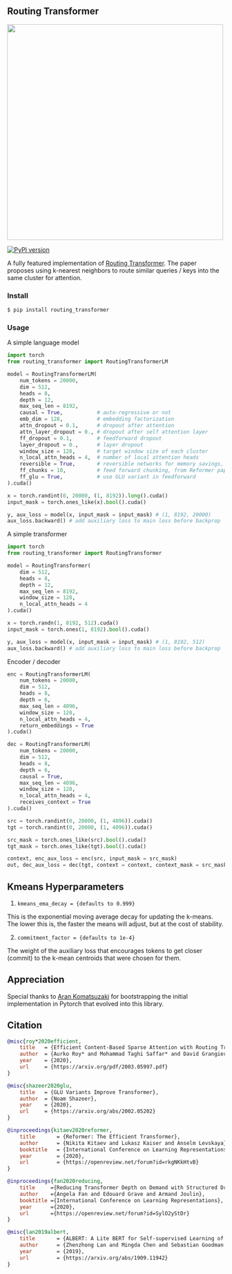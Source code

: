 ## Routing Transformer

<img src="./routing_attention.png" width="500px"></img>

[![PyPI version](https://badge.fury.io/py/routing-transformer.svg)](https://badge.fury.io/py/routing-transformer)

A fully featured implementation of <a href="https://arxiv.org/pdf/2003.05997.pdf">Routing Transformer</a>. The paper proposes using k-nearest neighbors to route similar queries / keys into the same cluster for attention.

### Install

```bash
$ pip install routing_transformer
```

### Usage

A simple language model

```python
import torch
from routing_transformer import RoutingTransformerLM

model = RoutingTransformerLM(
    num_tokens = 20000,
    dim = 512,
    heads = 8,
    depth = 12,
    max_seq_len = 8192,
    causal = True,           # auto-regressive or not
    emb_dim = 128,           # embedding factorization
    attn_dropout = 0.1,      # dropout after attention
    attn_layer_dropout = 0., # dropout after self attention layer
    ff_dropout = 0.1,        # feedforward dropout
    layer_dropout = 0.,      # layer dropout
    window_size = 128,       # target window size of each cluster
    n_local_attn_heads = 4,  # number of local attention heads
    reversible = True,       # reversible networks for memory savings, from Reformer paper
    ff_chunks = 10,          # feed forward chunking, from Reformer paper
    ff_glu = True,           # use GLU variant in feedforward
).cuda()

x = torch.randint(0, 20000, (1, 8192)).long().cuda()
input_mask = torch.ones_like(x).bool().cuda()

y, aux_loss = model(x, input_mask = input_mask) # (1, 8192, 20000)
aux_loss.backward() # add auxiliary loss to main loss before backprop
```

A simple transformer

```python
import torch
from routing_transformer import RoutingTransformer

model = RoutingTransformer(
    dim = 512,
    heads = 8,
    depth = 12,
    max_seq_len = 8192,
    window_size = 128,
    n_local_attn_heads = 4
).cuda()

x = torch.randn(1, 8192, 512).cuda()
input_mask = torch.ones(1, 8192).bool().cuda()

y, aux_loss = model(x, input_mask = input_mask) # (1, 8192, 512)
aux_loss.backward() # add auxiliary loss to main loss before backprop
```

Encoder / decoder

```python
enc = RoutingTransformerLM(
    num_tokens = 20000,
    dim = 512,
    heads = 8,
    depth = 6,
    max_seq_len = 4096,
    window_size = 128,
    n_local_attn_heads = 4,
    return_embeddings = True
).cuda()

dec = RoutingTransformerLM(
    num_tokens = 20000,
    dim = 512,
    heads = 8,
    depth = 6,
    causal = True,
    max_seq_len = 4096,
    window_size = 128,
    n_local_attn_heads = 4,
    receives_context = True
).cuda()

src = torch.randint(0, 20000, (1, 4096)).cuda()
tgt = torch.randint(0, 20000, (1, 4096)).cuda()

src_mask = torch.ones_like(src).bool().cuda()
tgt_mask = torch.ones_like(tgt).bool().cuda()

context, enc_aux_loss = enc(src, input_mask = src_mask)
out, dec_aux_loss = dec(tgt, context = context, context_mask = src_mask, input_mask = tgt_mask)
```

## Kmeans Hyperparameters

1. `kmeans_ema_decay = {defaults to 0.999}`

This is the exponential moving average decay for updating the k-means. The lower this is, the faster the means will adjust, but at the cost of stability.

2. `commitment_factor = {defaults to 1e-4}`

The weight of the auxiliary loss that encourages tokens to get closer (commit) to the k-mean centroids that were chosen for them.

## Appreciation

Special thanks to <a href="https://github.com/AranKomat">Aran Komatsuzaki</a> for bootstrapping the initial implementation in Pytorch that evolved into this library.

## Citation

```bibtex
@misc{roy*2020efficient,
    title   = {Efficient Content-Based Sparse Attention with Routing Transformers},
    author  = {Aurko Roy* and Mohammad Taghi Saffar* and David Grangier and Ashish Vaswani},
    year    = {2020},
    url     = {https://arxiv.org/pdf/2003.05997.pdf}
}
```

```bibtex
@misc{shazeer2020glu,
    title   = {GLU Variants Improve Transformer},
    author  = {Noam Shazeer},
    year    = {2020},
    url     = {https://arxiv.org/abs/2002.05202}    
}
```

```bibtex
@inproceedings{kitaev2020reformer,
    title       = {Reformer: The Efficient Transformer},
    author      = {Nikita Kitaev and Lukasz Kaiser and Anselm Levskaya},
    booktitle   = {International Conference on Learning Representations},
    year        = {2020},
    url         = {https://openreview.net/forum?id=rkgNKkHtvB}
}
```

```bibtex
@inproceedings{fan2020reducing,
    title     ={Reducing Transformer Depth on Demand with Structured Dropout},
    author    ={Angela Fan and Edouard Grave and Armand Joulin},
    booktitle ={International Conference on Learning Representations},
    year      ={2020},
    url       ={https://openreview.net/forum?id=SylO2yStDr}
}
```

```bibtex
@misc{lan2019albert,
    title       = {ALBERT: A Lite BERT for Self-supervised Learning of Language Representations},
    author      = {Zhenzhong Lan and Mingda Chen and Sebastian Goodman and Kevin Gimpel and Piyush Sharma and Radu Soricut},
    year        = {2019},
    url         = {https://arxiv.org/abs/1909.11942}
}
```